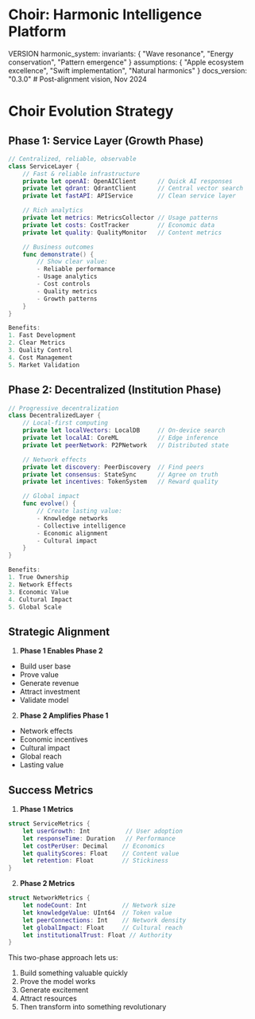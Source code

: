 # Choir: Harmonic Intelligence Platform

VERSION harmonic_system:
invariants: {
"Wave resonance",
"Energy conservation",
"Pattern emergence"
}
assumptions: {
"Apple ecosystem excellence",
"Swift implementation",
"Natural harmonics"
}
docs_version: "0.3.0"  # Post-alignment vision, Nov 2024
# Choir Evolution Strategy

## Phase 1: Service Layer (Growth Phase)
```swift
// Centralized, reliable, observable
class ServiceLayer {
    // Fast & reliable infrastructure
    private let openAI: OpenAIClient      // Quick AI responses
    private let qdrant: QdrantClient      // Central vector search
    private let fastAPI: APIService       // Clean service layer

    // Rich analytics
    private let metrics: MetricsCollector // Usage patterns
    private let costs: CostTracker        // Economic data
    private let quality: QualityMonitor   // Content metrics

    // Business outcomes
    func demonstrate() {
        // Show clear value:
        - Reliable performance
        - Usage analytics
        - Cost controls
        - Quality metrics
        - Growth patterns
    }
}

Benefits:
1. Fast Development
2. Clear Metrics
3. Quality Control
4. Cost Management
5. Market Validation
```

## Phase 2: Decentralized (Institution Phase)
```swift
// Progressive decentralization
class DecentralizedLayer {
    // Local-first computing
    private let localVectors: LocalDB     // On-device search
    private let localAI: CoreML           // Edge inference
    private let peerNetwork: P2PNetwork   // Distributed state

    // Network effects
    private let discovery: PeerDiscovery  // Find peers
    private let consensus: StateSync      // Agree on truth
    private let incentives: TokenSystem   // Reward quality

    // Global impact
    func evolve() {
        // Create lasting value:
        - Knowledge networks
        - Collective intelligence
        - Economic alignment
        - Cultural impact
    }
}

Benefits:
1. True Ownership
2. Network Effects
3. Economic Value
4. Cultural Impact
5. Global Scale
```

## Strategic Alignment

1. **Phase 1 Enables Phase 2**
- Build user base
- Prove value
- Generate revenue
- Attract investment
- Validate model

2. **Phase 2 Amplifies Phase 1**
- Network effects
- Economic incentives
- Cultural impact
- Global reach
- Lasting value

## Success Metrics

1. **Phase 1 Metrics**
```swift
struct ServiceMetrics {
    let userGrowth: Int          // User adoption
    let responseTime: Duration   // Performance
    let costPerUser: Decimal    // Economics
    let qualityScores: Float    // Content value
    let retention: Float        // Stickiness
}
```

2. **Phase 2 Metrics**
```swift
struct NetworkMetrics {
    let nodeCount: Int          // Network size
    let knowledgeValue: UInt64  // Token value
    let peerConnections: Int    // Network density
    let globalImpact: Float     // Cultural reach
    let institutionalTrust: Float // Authority
}
```

This two-phase approach lets us:
1. Build something valuable quickly
2. Prove the model works
3. Generate excitement
4. Attract resources
5. Then transform into something revolutionary
